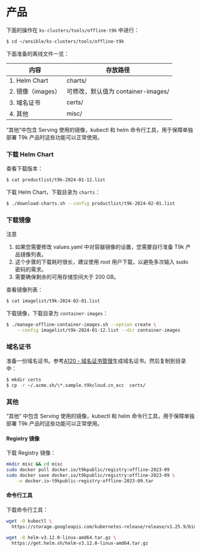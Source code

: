 # 产品

下面的操作在 `ks-clusters/tools/offline-t9k` 中进行：

```bash
$ cd ~/ansible/ks-clusters/tools/offline-t9k
```

下面准备的离线文件一览：

| 内容             | 存放路径                       |
| -------------- | -------------------------- |
| 1. Helm Chart | charts/                    |
| 2. 镜像（images） | 可修改，默认值为 container-images/ |
| 3. 域名证书       | certs/                     |
| 4. 其他         | misc/                      |

“其他”中包含 Serving 使用的镜像，kubectl 和 helm 命令行工具，用于保障单独部署 T9k 产品时这些功能可以正常使用。

### 下载 Helm Chart

查看下载版本：

```bash
$ cat productlist/t9k-2024-01-12.list
```

下载 Helm Chart，下载目录为 `charts`：

```bash
$ ./download-charts.sh --config productlist/t9k-2024-02-01.list
```

### 下载镜像

<aside class="note">
<div class="title">注意</div>

1. 如果您需要修改 values.yaml 中对容器镜像的设置，您需要自行准备 T9k 产品镜像列表。
1. 这个步骤的下载耗时很长，建议使用 root 用户下载，以避免多次输入 sudo 密码的需求。
1. 需要确保剩余的可用存储空间大于 200 GB。

</aside>

查看镜像列表：

```bash
$ cat imagelist/t9k-2024-02-01.list
```

下载镜像，下载目录为 `container-images`：

```bash
$ ./manage-offline-container-images.sh --option create \
    --config imagelist/t9k-2024-01-12.list --dir container-images
```

### 域名证书

准备一份域名证书。参考[A120 - 域名证书管理]()生成域名证书。然后复制到目录中：

```bash
$ mkdir certs
$ cp -r ~/.acme.sh/\*.sample.t9kcloud.cn_ecc  certs/
```

### 其他
“其他” 中包含 Serving 使用的镜像，kubectl 和 helm 命令行工具，用于保障单独部署 T9k 产品时这些功能可以正常使用。

#### Registry 镜像

下载 Registry 镜像：

```bash
mkdir misc && cd misc
sudo docker pull docker.io/t9kpublic/registry:offline-2023-09
sudo docker save docker.io/t9kpublic/registry:offline-2023-09 \
    -o docker.io-t9kpublic-registry-offline-2023-09.tar
```

#### 命令行工具

下载命令行工具：

```bash
wget -O kubectl \
  https://storage.googleapis.com/kubernetes-release/release/v1.25.9/bin/linux/amd64/kubectl

wget -O helm-v3.12.0-linux-amd64.tar.gz \
  https://get.helm.sh/helm-v3.12.0-linux-amd64.tar.gz 
```



